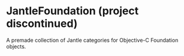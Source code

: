 JantleFoundation (project discontinued)
================

A premade collection of Jantle categories for Objective-C Foundation objects. 
